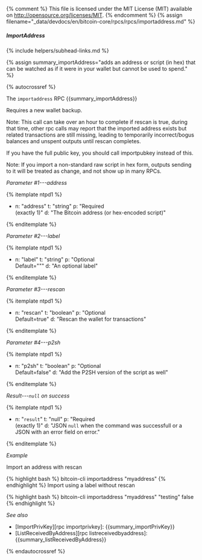 {% comment %}
This file is licensed under the MIT License (MIT) available on
http://opensource.org/licenses/MIT.
{% endcomment %}
{% assign filename="_data/devdocs/en/bitcoin-core/rpcs/rpcs/importaddress.md" %}

##### ImportAddress
{% include helpers/subhead-links.md %}

{% assign summary_importAddress="adds an address or script (in hex) that can be watched as if it were in your wallet but cannot be used to spend." %}

{% autocrossref %}

The `importaddress` RPC {{summary_importAddress}}

Requires a new wallet backup.

Note: This call can take over an hour to complete if rescan is true, during that time, other rpc calls
may report that the imported address exists but related transactions are still missing, leading to temporarily incorrect/bogus balances and unspent outputs until rescan completes.

If you have the full public key, you should call importpubkey instead of this.

Note: If you import a non-standard raw script in hex form, outputs sending to it will be treated
as change, and not show up in many RPCs.

*Parameter #1---address*

{% itemplate ntpd1 %}
- n: "address"
  t: "string"
  p: "Required<br>(exactly 1)"
  d: "The Bitcoin address (or hex-encoded script)"

{% enditemplate %}

*Parameter #2---label*

{% itemplate ntpd1 %}
- n: "label"
  t: "string"
  p: "Optional<br>Default=\"\""
  d: "An optional label"

{% enditemplate %}

*Parameter #3---rescan*

{% itemplate ntpd1 %}
- n: "rescan"
  t: "boolean"
  p: "Optional<br>Default=true"
  d: "Rescan the wallet for transactions"

{% enditemplate %}

*Parameter #4---p2sh*

{% itemplate ntpd1 %}
- n: "p2sh"
  t: "boolean"
  p: "Optional<br>Default=false"
  d: "Add the P2SH version of the script as well"

{% enditemplate %}

*Result---`null` on success*

{% itemplate ntpd1 %}
- n: "`result`"
  t: "null"
  p: "Required<br>(exactly 1)"
  d: "JSON `null` when the command was successfull or a JSON with an error field on error."

{% enditemplate %}

*Example*

Import an address with rescan

{% highlight bash %}
bitcoin-cli importaddress "myaddress"
{% endhighlight %}
Import using a label without rescan

{% highlight bash %}
bitcoin-cli importaddress "myaddress" "testing" false
{% endhighlight %}

*See also*

* [ImportPrivKey][rpc importprivkey]: {{summary_importPrivKey}}
* [ListReceivedByAddress][rpc listreceivedbyaddress]: {{summary_listReceivedByAddress}}

{% endautocrossref %}
